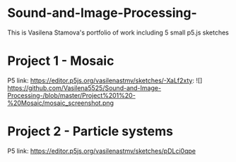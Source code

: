 # Sound-and-Image-Processing-
This is Vasilena Stamova's portfolio of work including 5 small p5.js sketches 

# Project 1 - Mosaic
P5 link: https://editor.p5js.org/vasilenastmv/sketches/-XaLf2xty:
![] https://github.com/Vasilena5525/Sound-and-Image-Processing-/blob/master/Project%201%20-%20Mosaic/mosaic_screenshot.png


# Project 2 - Particle systems
P5 link: https://editor.p5js.org/vasilenastmv/sketches/pDLci0qpe 
